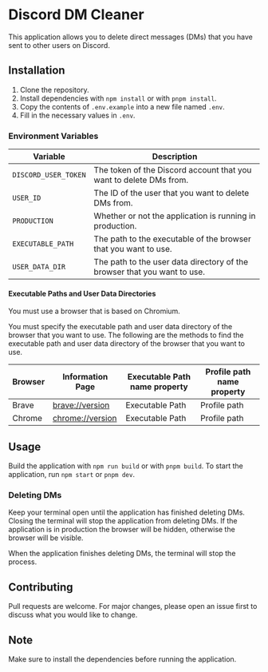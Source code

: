 # Discord DM Cleaner

This application allows you to delete direct messages (DMs) that you have sent to other users on Discord.

## Installation

1. Clone the repository.
2. Install dependencies with `npm install` or with `pnpm install`.
3. Copy the contents of `.env.example` into a new file named `.env`.
4. Fill in the necessary values in `.env`.

### Environment Variables

| Variable | Description |
| --- | --- |
| `DISCORD_USER_TOKEN` | The token of the Discord account that you want to delete DMs from. |
| `USER_ID` | The ID of the user that you want to delete DMs from. |
| `PRODUCTION` | Whether or not the application is running in production. |
| `EXECUTABLE_PATH` | The path to the executable of the browser that you want to use. |
| `USER_DATA_DIR` | The path to the user data directory of the browser that you want to use. |

#### Executable Paths and User Data Directories

You must use a browser that is based on Chromium.

You must specify the executable path and user data directory of the browser that you want to use. The following are the methods to find the executable path and user data directory of the browser that you want to use.

| Browser | Information Page                     | Executable Path name property | Profile path name property |
|---------|--------------------------------------|-------------------------------|----------------------------|
| Brave   | [brave://version](brave://version)   | Executable Path               | Profile path               |
| Chrome  | [chrome://version](chrome://version) | Executable Path               | Profile path               |

## Usage

Build the application with `npm run build` or with `pnpm build`.
To start the application, run `npm start` or `pnpm dev`.

### Deleting DMs

Keep your terminal open until the application has finished deleting DMs. Closing the terminal will stop the application from deleting DMs. 
If the application is in production the browser will be hidden, otherwise the browser will be visible.

When the application finishes deleting DMs, the terminal will stop the process.

## Contributing

Pull requests are welcome. For major changes, please open an issue first to discuss what you would like to change.

## Note

Make sure to install the dependencies before running the application.
